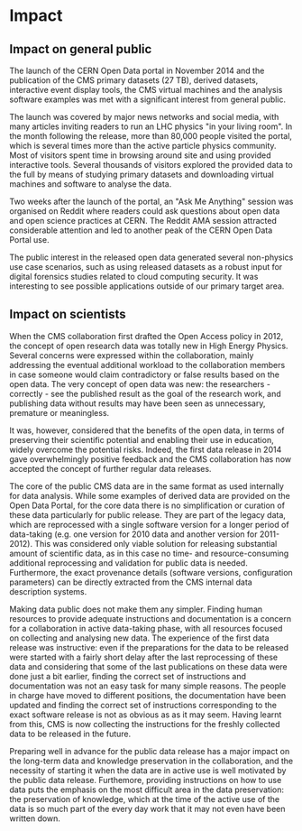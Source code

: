 # Impact

## Impact on general public

The launch of the CERN Open Data portal in November 2014 and the publication of
the CMS primary datasets (27 TB), derived datasets, interactive event display
tools, the CMS virtual machines and the analysis software examples was met with
a significant interest from general public.

The launch was covered by major news networks and social media, with many
articles inviting readers to run an LHC physics "in your living room". In the
month following the release, more than 80,000 people visited the portal, which
is several times more than the active particle physics community. Most of
visitors spent time in browsing around site and using provided interactive
tools. Several thousands of visitors explored the provided data to the full by
means of studying primary datasets and downloading virtual machines and software
to analyse the data.

Two weeks after the launch of the portal, an "Ask Me Anything" session was
organised on Reddit where readers could ask questions about open data and open
science practices at CERN. The Reddit AMA session attracted considerable
attention and led to another peak of the CERN Open Data Portal use.

The public interest in the released open data generated several non-physics use
case scenarios, such as using released datasets as a robust input for digital
forensics studies related to cloud computing security. It was interesting to see
possible applications outside of our primary target area.

## Impact on scientists

When the CMS collaboration first drafted the Open Access policy in 2012, the concept of open research data was totally new in High Energy Physics. Several concerns were expressed within the collaboration, mainly addressing the eventual additional workload to the collaboration members in case someone would claim contradictory or false results based on the open data. The very concept of open data was new: the researchers - correctly - see the published result as the goal of the research work, and publishing data without results may have been seen as unnecessary, premature or meaningless.

It was, however, considered that the benefits of the open data, in terms of preserving their scientific potential and enabling their use in education, widely overcome the potential risks. Indeed, the first data release in 2014 gave overwhelmingly positive feedback and the CMS collaboration has now accepted the concept of further regular data releases.

The core of the public CMS data are in the same format as used internally for data analysis. While some examples of derived data are provided on the Open Data Portal, for the core data there is no simplification or curation of these data particularly for public release. They are part of the legacy data, which are reprocessed with a single software version for a longer period of data-taking (e.g. one version for 2010 data and another version for 2011-2012). This was considered only viable solution for releasing substantial amount of scientific data, as in this case no time- and resource-consuming additional reprocessing and validation for public data is needed. Furthermore, the exact provenance details (software versions, configuration parameters) can be directly extracted from the CMS internal data description systems.

Making data public does not make them any simpler. Finding human resources to provide adequate instructions and documentation is a concern for a collaboration in active data-taking phase, with all resources focused on collecting and analysing new data. The experience of the first data release was instructive: even if the preparations for the data to be released were started with a fairly short delay after the last reprocessing of these data and considering that some of the last publications on these data were done just a bit earlier, finding the correct set of instructions and documentation was not an easy task for many simple reasons. The people in charge have moved to different positions, the documentation have been updated and finding the correct set of instructions corresponding to the exact software release is not as obvious as as it may seem. Having learnt from this, CMS is now collecting the instructions for the freshly collected data to be released in the future.

Preparing well in advance for the public data release has a major impact on the long-term data and knowledge preservation in the collaboration, and the necessity of starting it when the data are in active use is well motivated by the public data release. Furthemore, providing instructions on how to use data puts the emphasis on the most difficult area in the data preservation: the preservation of knowledge, which at the time of the active use of the data is so much part of the every day work that it may not even have been written down.
